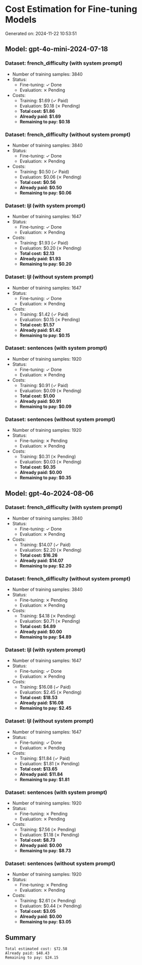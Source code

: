 # Cost Estimation for Fine-tuning Models

Generated on: 2024-11-22 10:53:51


## Model: gpt-4o-mini-2024-07-18

### Dataset: french_difficulty (with system prompt)

- Number of training samples: 3840
- Status:
  - Fine-tuning: ✓ Done
  - Evaluation: ⨯ Pending
- Costs:
  - Training: $1.69 (✓ Paid)
  - Evaluation: $0.18 (⨯ Pending)
  - **Total cost: $1.86**
  - **Already paid: $1.69**
  - **Remaining to pay: $0.18**

### Dataset: french_difficulty (without system prompt)

- Number of training samples: 3840
- Status:
  - Fine-tuning: ✓ Done
  - Evaluation: ⨯ Pending
- Costs:
  - Training: $0.50 (✓ Paid)
  - Evaluation: $0.06 (⨯ Pending)
  - **Total cost: $0.56**
  - **Already paid: $0.50**
  - **Remaining to pay: $0.06**

### Dataset: ljl (with system prompt)

- Number of training samples: 1647
- Status:
  - Fine-tuning: ✓ Done
  - Evaluation: ⨯ Pending
- Costs:
  - Training: $1.93 (✓ Paid)
  - Evaluation: $0.20 (⨯ Pending)
  - **Total cost: $2.13**
  - **Already paid: $1.93**
  - **Remaining to pay: $0.20**

### Dataset: ljl (without system prompt)

- Number of training samples: 1647
- Status:
  - Fine-tuning: ✓ Done
  - Evaluation: ⨯ Pending
- Costs:
  - Training: $1.42 (✓ Paid)
  - Evaluation: $0.15 (⨯ Pending)
  - **Total cost: $1.57**
  - **Already paid: $1.42**
  - **Remaining to pay: $0.15**

### Dataset: sentences (with system prompt)

- Number of training samples: 1920
- Status:
  - Fine-tuning: ✓ Done
  - Evaluation: ⨯ Pending
- Costs:
  - Training: $0.91 (✓ Paid)
  - Evaluation: $0.09 (⨯ Pending)
  - **Total cost: $1.00**
  - **Already paid: $0.91**
  - **Remaining to pay: $0.09**

### Dataset: sentences (without system prompt)

- Number of training samples: 1920
- Status:
  - Fine-tuning: ⨯ Pending
  - Evaluation: ⨯ Pending
- Costs:
  - Training: $0.31 (⨯ Pending)
  - Evaluation: $0.03 (⨯ Pending)
  - **Total cost: $0.35**
  - **Already paid: $0.00**
  - **Remaining to pay: $0.35**


## Model: gpt-4o-2024-08-06

### Dataset: french_difficulty (with system prompt)

- Number of training samples: 3840
- Status:
  - Fine-tuning: ✓ Done
  - Evaluation: ⨯ Pending
- Costs:
  - Training: $14.07 (✓ Paid)
  - Evaluation: $2.20 (⨯ Pending)
  - **Total cost: $16.26**
  - **Already paid: $14.07**
  - **Remaining to pay: $2.20**

### Dataset: french_difficulty (without system prompt)

- Number of training samples: 3840
- Status:
  - Fine-tuning: ⨯ Pending
  - Evaluation: ⨯ Pending
- Costs:
  - Training: $4.18 (⨯ Pending)
  - Evaluation: $0.71 (⨯ Pending)
  - **Total cost: $4.89**
  - **Already paid: $0.00**
  - **Remaining to pay: $4.89**

### Dataset: ljl (with system prompt)

- Number of training samples: 1647
- Status:
  - Fine-tuning: ✓ Done
  - Evaluation: ⨯ Pending
- Costs:
  - Training: $16.08 (✓ Paid)
  - Evaluation: $2.45 (⨯ Pending)
  - **Total cost: $18.53**
  - **Already paid: $16.08**
  - **Remaining to pay: $2.45**

### Dataset: ljl (without system prompt)

- Number of training samples: 1647
- Status:
  - Fine-tuning: ✓ Done
  - Evaluation: ⨯ Pending
- Costs:
  - Training: $11.84 (✓ Paid)
  - Evaluation: $1.81 (⨯ Pending)
  - **Total cost: $13.65**
  - **Already paid: $11.84**
  - **Remaining to pay: $1.81**

### Dataset: sentences (with system prompt)

- Number of training samples: 1920
- Status:
  - Fine-tuning: ⨯ Pending
  - Evaluation: ⨯ Pending
- Costs:
  - Training: $7.56 (⨯ Pending)
  - Evaluation: $1.18 (⨯ Pending)
  - **Total cost: $8.73**
  - **Already paid: $0.00**
  - **Remaining to pay: $8.73**

### Dataset: sentences (without system prompt)

- Number of training samples: 1920
- Status:
  - Fine-tuning: ⨯ Pending
  - Evaluation: ⨯ Pending
- Costs:
  - Training: $2.61 (⨯ Pending)
  - Evaluation: $0.44 (⨯ Pending)
  - **Total cost: $3.05**
  - **Already paid: $0.00**
  - **Remaining to pay: $3.05**


## Summary

```
Total estimated cost: $72.58
Already paid: $48.43
Remaining to pay: $24.15
```

